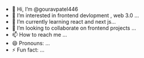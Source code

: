 - 👋 Hi, I’m @gouravpatel446
- 👀 I’m interested in frontend devlopment , web 3.0 ...
- 🌱 I’m currently learning  react and next js...
- 💞️ I’m looking to collaborate on frontend projects  ...
- 📫 How to reach me ...
- 😄 Pronouns: ...
- ⚡ Fun fact: ...

<!---
gouravpatel446/gouravpatel446 is a ✨ special ✨ repository because its `README.md` (this file) appears on your GitHub profile.
You can click the Preview link to take a look at your changes.
--->
